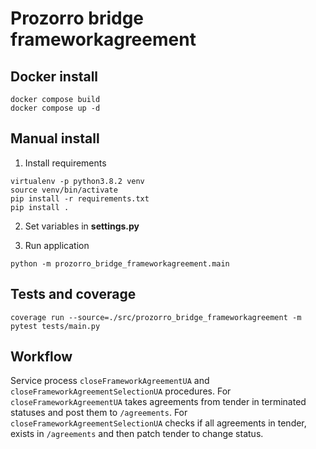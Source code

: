 # Prozorro bridge frameworkagreement


## Docker install

```
docker compose build
docker compose up -d
```


## Manual install

1. Install requirements

```
virtualenv -p python3.8.2 venv
source venv/bin/activate
pip install -r requirements.txt
pip install .
```

2. Set variables in **settings.py**

3. Run application

```
python -m prozorro_bridge_frameworkagreement.main
```

## Tests and coverage 

```
coverage run --source=./src/prozorro_bridge_frameworkagreement -m pytest tests/main.py
```

## Workflow

Service process `closeFrameworkAgreementUA` and `closeFrameworkAgreementSelectionUA` procedures.
For `closeFrameworkAgreementUA` takes agreements from tender in terminated statuses and post them 
to `/agreements`. For `closeFrameworkAgreementSelectionUA` checks if all agreements in tender, 
exists in `/agreements` and then patch tender to change status.
